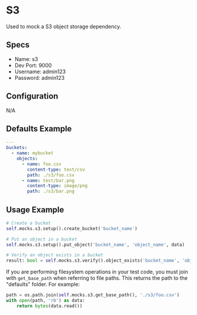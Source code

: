 S3
======
Used to mock a S3 object storage dependency.


## Specs
 * Name: s3
 * Dev Port: 9000
 * Username: admin123
 * Password: admin123
 
 
## Configuration
N/A


## Defaults Example
```yaml
---
buckets:
  - name: mybucket
    objects:
      - name: foo.csv
        content-type: text/csv
        path: ./s3/foo.csv
      - name: test/bar.png
        content-type: image/png
        path: ./s3/bar.png
```


## Usage Example
```python
# Create a bucket
self.mocks.s3.setup().create_bucket('bucket_name')

# Put an object in a bucket
self.mocks.s3.setup().put_object('bucket_name', 'object_name', data)

# Verify an object exists in a bucket
result: bool = self.mocks.s3.verify().object_exists('bucket_name', 'object_name')
```

If you are performing filesystem operations in your test code, you must join with `get_base_path` when referring to file paths. This returns the path to the "defaults" folder. For example:
```python
path = os.path.join(self.mocks.s3.get_base_path(), './s3/foo.csv')
with open(path, 'rb') as data:
    return bytes(data.read())
```
